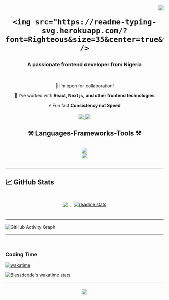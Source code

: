 <img align="right" src="https://visitor-badge.laobi.icu/badge?page_id=Blessedcode.Blessedcode" />

<h1 align="center">

    <img src="https://readme-typing-svg.herokuapp.com/?font=Righteous&size=35&center=true&vCenter=true&width=500&height=70&duration=4000&lines=Hi+There!+👋;+I'm+Blessdcode!;" />
</h1> 

 <h3 align="center">A passionate frontend developer from Nigeria </h3>

<br/> 

<div align="center">
 
 🔭 I’m open for collaboration!
 
 🌱 I’ve worked with **React, Next js, and other frontend technologies**

 <!-- 💬 Ask me about **Node.js, React, Firebase, MongoDB... or anything [here](https://github.com/salesp07/salesp07/issues)** -->

 ⚡ Fun fact **Consistency not Speed**
 
 </div> 
 
<div align="center"> 
    
  <a href="mailto:talktobmdesign@gmail.com">
    <img src="https://img.shields.io/badge/Gmail-333333?style=for-the-badge&logo=gmail&logoColor=red" />
  </a>
  <a href="https://twitter.com/Blessdbnjmn" target="_blank">
    <img src="https://img.shields.io/badge/Twitter-0077B5?style=for-the-badge&logo=twitter&logoColor=white" target="_blank" />
      
  </a>
  
</div> 

<h2 align="center">⚒️ Languages-Frameworks-Tools ⚒️</h2>

<br/> 

<div align="center">
    <img src="https://skillicons.dev/icons?i=express,nodejs,javascript,ts,react,nextjs,firebase,mongodb,prisma,redux" />
    <br>
    <img src="https://skillicons.dev/icons?i=html,css,vscode,github,figma,tailwind,bootstrap,git,scss,postman" />
</div>

<br/>
<hr/>

## &#x1f4c8; GitHub Stats
<br>

<div align="center"> 
<a href="https://github.com/Blessdcode">
  <img align="center" style="margin:0.5rem" src="https://github-readme-stats.vercel.app/api/top-langs/?username=Blessdcode&hide=html,css&title_color=ffffff&text_color=c9cacc&icon_color=4AB197&bg_color=1A2B34" />
</a>
<a href="https://github.com/Blessdcode">
 <img align="center" style="margin:0.5rem"  src="https://github-readme-streak-stats.herokuapp.com/?user=Blessdcode" alt="readme stats" />
</a>
    
 </div>
 
<br>

<hr/>

![GitHub Activity Graph](https://github-readme-activity-graph.vercel.app/graph?username=Blessdcode&theme=github-dark)
<br>

<hr/>

<br/>

### Coding Time
[![wakatime](https://wakatime.com/badge/user/d50db30f-4dcd-4292-8c3e-8bb3c8db8bd9.svg)](https://wakatime.com/@d50db30f-4dcd-4292-8c3e-8bb3c8db8bd9)
<br />

[![Blessdcode's wakatime stats](https://github-stats-seven-lemon.vercel.app/api/wakatime?username=Blessdcode)](https://github.com/anuraghazra/github-readme-stats)
<br/>

<hr/>

<h3 align="center">
    <img src="https://readme-typing-svg.herokuapp.com/?font=Righteous&size=25&center=true&vCenter=true&width=500&height=70&duration=4000&lines=Thanks+for+visiting!+✌️;+Talk+to+me+on+Twitter!!!;I'm+always+down+to+collab+:)">
    
</h3>

<br/>






